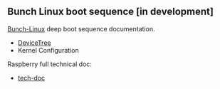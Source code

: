 ## Bunch Linux boot sequence [in development]

[Bunch-Linux](https://github.com/waelkarman/bunch-linux-manifests) deep boot sequence documentation.

- [DeviceTree](https://github.com/devicetree-org/devicetree-specification)
- Kernel Configuration

Raspberry full technical doc:

- [tech-doc](https://datasheets.raspberrypi.com/)
